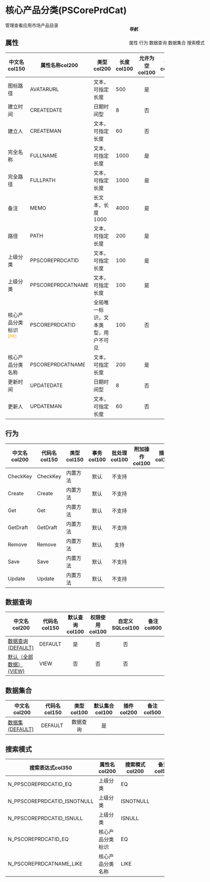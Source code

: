 # 核心产品分类(PSCorePrdCat)  <!-- {docsify-ignore-all} -->


管理查看应用市场产品目录


## 属性
|    中文名col150 | 属性名称col200           | 类型col200     | 长度col100    |允许为空col100    |  备注col500  |
| --------   |------------| -----  | -----  | :----: | -------- |
|图标路径|AVATARURL|文本，可指定长度|500|是||
|建立时间|CREATEDATE|日期时间型|8|否||
|建立人|CREATEMAN|文本，可指定长度|60|否||
|完全名称|FULLNAME|文本，可指定长度|1000|是||
|完全路径|FULLPATH|文本，可指定长度|1000|是||
|备注|MEMO|长文本，长度1000|4000|是||
|路径|PATH|文本，可指定长度|200|是||
|上级分类|PPSCOREPRDCATID|文本，可指定长度|100|是||
|上级分类|PPSCOREPRDCATNAME|文本，可指定长度|100|是||
|核心产品分类标识<sup class="footnote-symbol"><font color=orange>[PK]</font></sup>|PSCOREPRDCATID|全局唯一标识，文本类型，用户不可见|100|否||
|核心产品分类名称|PSCOREPRDCATNAME|文本，可指定长度|200|是||
|更新时间|UPDATEDATE|日期时间型|8|否||
|更新人|UPDATEMAN|文本，可指定长度|60|否||


## 行为
| 中文名col200    | 代码名col150    | 类型col150    | 事务col100   | 批处理col100   | 附加操作col100  | 插件col150    |  备注col300  |
| -------- |---------- |----------- |:----:|:----:|---------| ----- | ----- |
|CheckKey|CheckKey|内置方法|默认|不支持||||
|Create|Create|内置方法|默认|不支持||||
|Get|Get|内置方法|默认|不支持||||
|GetDraft|GetDraft|内置方法|默认|不支持||||
|Remove|Remove|内置方法|默认|支持||||
|Save|Save|内置方法|默认|不支持||||
|Update|Update|内置方法|默认|不支持||||

## 数据查询
| 中文名col200    | 代码名col150    | 默认查询col100 | 权限使用col100 | 自定义SQLcol100 |  备注col600|
| --------  | --------   | :----:  |:----:  | :----:  |----- |
|[数据查询(DEFAULT)](module/extension/PSCorePrdCat/query/Default)|DEFAULT|是|否 |否 ||
|[默认（全部数据）(VIEW)](module/extension/PSCorePrdCat/query/View)|VIEW|否|否 |否 ||

## 数据集合
| 中文名col200  | 代码名col150  | 类型col100 | 默认集合col100 |   插件col200|   备注col500|
| --------  | --------   | :----:   | :----:   | ----- |----- |
|[数据集(DEFAULT)](module/extension/PSCorePrdCat/dataset/Default)|DEFAULT|数据查询|是|||

## 搜索模式
|   搜索表达式col350   |    属性名col200    |    搜索模式col200        |备注col500  |
| -------- |------------|------------|------|
|N_PPSCOREPRDCATID_EQ|上级分类|EQ||
|N_PPSCOREPRDCATID_ISNOTNULL|上级分类|ISNOTNULL||
|N_PPSCOREPRDCATID_ISNULL|上级分类|ISNULL||
|N_PSCOREPRDCATID_EQ|核心产品分类标识|EQ||
|N_PSCOREPRDCATNAME_LIKE|核心产品分类名称|LIKE||

<div style="display: block; overflow: hidden; position: fixed; top: 140px; right: 100px;">

##### 导航
<el-anchor >
<el-anchor-link :href="`#/module/extension/PSCorePrdCat?id=属性`">
  属性
</el-anchor-link>
<el-anchor-link :href="`#/module/extension/PSCorePrdCat?id=行为`">
  行为
</el-anchor-link>
<el-anchor-link :href="`#/module/extension/PSCorePrdCat?id=数据查询`">
  数据查询
</el-anchor-link>
<el-anchor-link :href="`#/module/extension/PSCorePrdCat?id=数据集合`">
  数据集合
</el-anchor-link>
<el-anchor-link :href="`#/module/extension/PSCorePrdCat?id=搜索模式`">
  搜索模式
</el-anchor-link>
</el-anchor>
</div>

<script>
 const { createApp } = Vue
  createApp({
    data() {
      return {



      }
    },
    methods: {
    }
  }).use(ElementPlus).mount('#app')
</script>